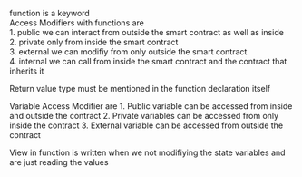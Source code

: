 function is a keyword <br/>
Access Modifiers with functions are <br/>
    1. public we can interact from outside the smart contract as well as inside<br/>
    2. private only from inside the smart contract<br/>
    3. external we can modifiy from only outside the smart contract<br/>
    4. internal we can call from inside the smart contract and the contract that inherits it<br/>
    
 Return value type must be mentioned in the function declaration itself<br/>
 
 Variable Access Modifier are 
    1. Public variable can be accessed from inside and outside the contract
    2. Private variables can be accessed from only inside the contract
    3. External variable can be accessed from outside the contract
    
    
 View in function is written when we not modifiying the state variables and are just reading the values
 
